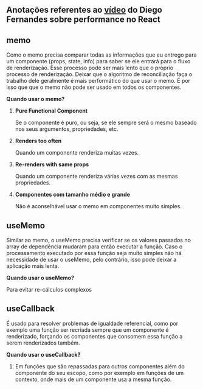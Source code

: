 ## Anotações referentes ao [vídeo](https://www.youtube.com/watch?v=NmU2nNehNNY) do Diego Fernandes sobre performance no React

## memo

Como o memo precisa comparar todas as informações que eu entrego para um componente (props, state, info) para saber se ele entrará para o fluxo de renderização. Esse processo pode ser mais lento que o próprio processo de renderização. Deixar que o algoritmo de reconciliação faça o trabalho dele geralmente é mais performático do que usar o memo. É por isso que que o memo não pode ser usado em todos os componentes.

**Quando usar o memo?**

1. **Pure Functional Component**

   Se o componente é puro, ou seja, se ele sempre será o mesmo baseado nos seus argumentos, propriedades, etc.

2. **Renders too often**

   Quando um componente renderiza muitas vezes.

3. **Re-renders with same props**

   Quando um componente renderiza várias vezes com as mesmas propriedades.

4. **Componentes com tamanho médio e grande**

   Não é aconselhável usar o memo em componentes muito simples.

## useMemo

Similar ao memo, o useMemo precisa verificar se os valores passados no array de dependência mudaram para então executar a função. Caso o processamento executado por essa função seja muito simples não há necessidade de usar o useMemo, pelo contrário, isso pode deixar a aplicação mais lenta.

**Quando usar o useMemo?**

Para evitar re-cálculos complexos

## useCallback

É usado para resolver problemas de igualdade referencial, como por exemplo uma função ser recriada sempre que um componente é renderizado, forçando os componentes que consomem essa função a serem renderizados também.

**Quando usar o useCallback?**

1. Em funções que são repassadas para outros componentes além do componente do seu escopo, como por exemplo em funções de um contexto, onde mais de um componente usa a mesma função.
